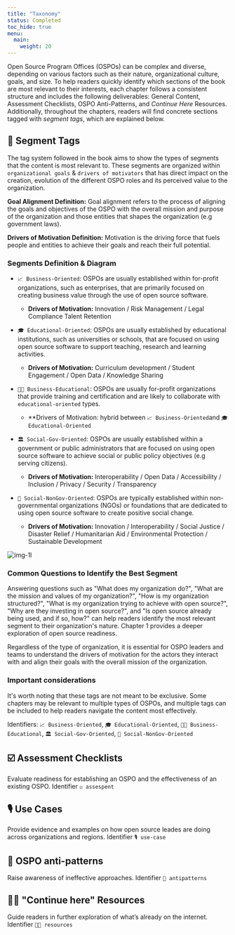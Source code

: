 ```yaml
---
title: "Taxonomy"
status: Completed
toc_hide: true
menu:
  main:
    weight: 20
---
```


Open Source Program Offices (OSPOs) can be complex and diverse, depending on various factors such as their nature, organizational culture, goals, and size. To help readers quickly identify which sections of the book are most relevant to their interests, each chapter follows a consistent structure and includes the following deliverables: General Content, Assessment Checklists, OSPO Anti-Patterns, and *Continue Here* Resources. Additionally, throughout the chapters, readers will find concrete sections tagged with *segment tags*, which are explained below.

## 🔖 Segment Tags

The tag system followed in the book aims to show the types of segments that the content is most relevant to. These segments are organized within `organizational goals` & `drivers of motivators` that has direct impact on the creation, evolution of the different OSPO roles and its perceived value to the organization.

**Goal Alignment Definition:**
Goal alignment refers to the process of aligning the goals and objectives of the OSPO
with the overall mission and purpose of the organization and those entities that shapes
the organization (e.g government laws).

**Drivers of Motivation Definition:**
Motivation is the driving force that fuels people and entities to achieve their goals and
reach their full potential.

### Segments Definition & Diagram

* `📈 Business-Oriented`: OSPOs are usually established within for-profit organizations, such as enterprises,
that are primarily focused on creating business value through the use of open source software.

  * **Drivers of Motivation:** Innovation / Risk Management / Legal Compliance Talent Retention

* `🎓 Educational-Oriented`: OSPOs are usually established by educational institutions, such as universities
or schools, that are focused on using open source software to support teaching, research and learning
activities.

  * **Drivers of Motivation:** Curriculum development / Student Engagement / Open Data / Knowledge Sharing

* `👩‍🏫 Business-Educational`: OSPOs are usually for-profit organizations that provide training and certification and are likely to collaborate
with `educational-oriented` types.

  * **Drivers of Motivation: hybrid between `📈 Business-Oriented`and `🎓 Educational-Oriented`

* `🏛 Social-Gov-Oriented`: OSPOs are usually established within a government or public administrators that are
focused on using open source software to achieve social or public policy objectives (e.g serving
citizens).

  * **Drivers of Motivation:** Interoperability / Open Data / Accessibility / Inclusion / Privacy / Security / Transparency

* `🌳 Social-NonGov-Oriented`: OSPOs are typically established within non-governmental organizations (NGOs) or foundations that are dedicated
to using open source software to create positive social change.

  * **Drivers of Motivation:** Innovation / Interoperability / Social Justice / Disaster Relief / Humanitarian Aid / Environmental Protection / Sustainable Development

![img-1l](https://user-images.githubusercontent.com/43671777/222904547-885da535-96c2-4586-a907-b7ab9623ba55.png)

### Common Questions to Identify the Best Segment

Answering questions such as "What does my organization do?", "What are the mission and values of my organization?", "How is my organization structured?", "What is my organization trying to achieve with open source?", "Why are they investing in open source?", and "Is open source already being used, and if so, how?" can help readers identify the most relevant segment to their organization's nature. Chapter 1 provides a deeper exploration of open source readiness.

Regardless of the type of organization, it is essential for OSPO leaders and teams to understand the drivers of motivation for the actors they interact with and align their goals with the overall mission of the organization.

### Important considerations

It's worth noting that these tags are not meant to be exclusive. Some chapters may be relevant to multiple types of OSPOs, and multiple tags can be included to help readers navigate the content most effectively.

Identifiers:
`📈 Business-Oriented`,
`🎓 Educational-Oriented`,
`👩‍🏫 Business-Educational`,
`🏛 Social-Gov-Oriented`,
`🌳 Social-NonGov-Oriented`

## ☑️ Assessment Checklists

Evaluate readiness for establishing an OSPO and the effectiveness of an existing OSPO. Identifier `☑️ assespent`

## 🎙 Use Cases

Provide evidence and examples on how open source leades are doing across organizations and regions. Identifier `🎙 use-case`

## 🚫 OSPO anti-patterns

Raise awareness of ineffective approaches. Identifier `🚫 antipatterns`

## 🧑‍🏫 "Continue here" Resources

Guide readers in further exploration of what’s already on the internet. Identifier `🧑‍🏫 resources`
